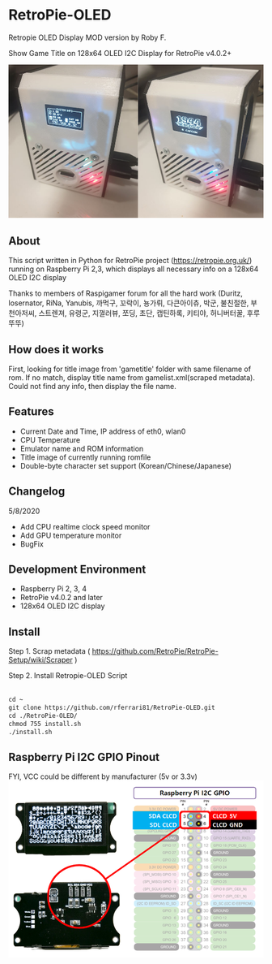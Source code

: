 # RetroPie-OLED
Retropie OLED Display MOD version by Roby F.

Show Game Title on 128x64 OLED I2C Display for RetroPie v4.0.2+

![oled example00](RetroPie-example.jpg)

## About
This script written in Python for RetroPie project (https://retropie.org.uk/) running on Raspberry Pi 2,3, which displays all necessary info on a 128x64 OLED I2C display

Thanks to members of Raspigamer forum for all the hard work (Duritz, losernator, RiNa, Yanubis, 까먹구, 꼬락이, 뇽가뤼, 다큰아이츄, 박군, 불친절한, 부천아저씨, 스트렌져, 유령군, 지껄러뷰, 쪼딩, 초단, 캡틴하록, 키티야, 허니버터꿀, 후루뚜뚜)

## How does it works
First, looking for title image from 'gametitle' folder with same filename of rom.
If no match, display title name from gamelist.xml(scraped metadata).
Could not find any info, then display the file name.

## Features

* Current Date and Time, IP address of eth0, wlan0
* CPU Temperature
* Emulator name and ROM information
* Title image of currently running romfile
* Double-byte character set support (Korean/Chinese/Japanese)

## Changelog

5/8/2020
* Add CPU realtime clock speed monitor
* Add GPU temperature monitor
* BugFix

## Development Environment
* Raspberry Pi 2, 3, 4
* RetroPie v4.0.2 and later
* 128x64 OLED I2C display

## Install
Step 1. Scrap metadata ( https://github.com/RetroPie/RetroPie-Setup/wiki/Scraper )

Step 2. Install Retropie-OLED Script
<pre><code>
cd ~
git clone https://github.com/rferrari81/RetroPie-OLED.git
cd ./RetroPie-OLED/
chmod 755 install.sh
./install.sh
</code></pre>

## Raspberry Pi I2C GPIO Pinout
FYI, VCC could be different by manufacturer (5v or 3.3v)
![i2c](RetroPie-OLED-RaspberryGPIO.png)
